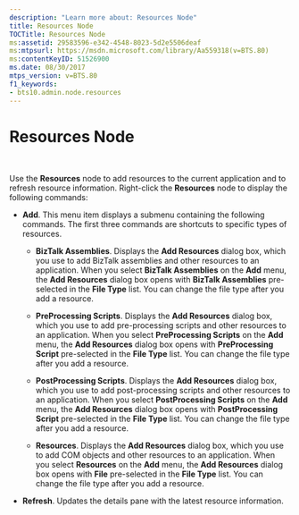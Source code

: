 ```yaml
---
description: "Learn more about: Resources Node"
title: Resources Node
TOCTitle: Resources Node
ms:assetid: 29583596-e342-4548-8023-5d2e5506deaf
ms:mtpsurl: https://msdn.microsoft.com/library/Aa559318(v=BTS.80)
ms:contentKeyID: 51526900
ms.date: 08/30/2017
mtps_version: v=BTS.80
f1_keywords:
- bts10.admin.node.resources
---
```


# Resources Node

 

Use the **Resources** node to add resources to the current application and to refresh resource information. Right-click the **Resources** node to display the following commands:

  - **Add**. This menu item displays a submenu containing the following commands. The first three commands are shortcuts to specific types of resources.
    
      - **BizTalk Assemblies**. Displays the **Add Resources** dialog box, which you use to add BizTalk assemblies and other resources to an application. When you select **BizTalk Assemblies** on the **Add** menu, the **Add Resources** dialog box opens with **BizTalk Assemblies** pre-selected in the **File Type** list. You can change the file type after you add a resource.
    
      - **PreProcessing Scripts**. Displays the **Add Resources** dialog box, which you use to add pre-processing scripts and other resources to an application. When you select **PreProcessing Scripts** on the **Add** menu, the **Add Resources** dialog box opens with **PreProcessing Script** pre-selected in the **File Type** list. You can change the file type after you add a resource.
    
      - **PostProcessing Scripts**. Displays the **Add Resources** dialog box, which you use to add post-processing scripts and other resources to an application. When you select **PostProcessing Scripts** on the **Add** menu, the **Add Resources** dialog box opens with **PostProcessing Script** pre-selected in the **File Type** list. You can change the file type after you add a resource.
    
      - **Resources**. Displays the **Add Resources** dialog box, which you use to add COM objects and other resources to an application. When you select **Resources** on the **Add** menu, the **Add Resources** dialog box opens with **File** pre-selected in the **File Type** list. You can change the file type after you add a resource.

  - **Refresh**. Updates the details pane with the latest resource information.

